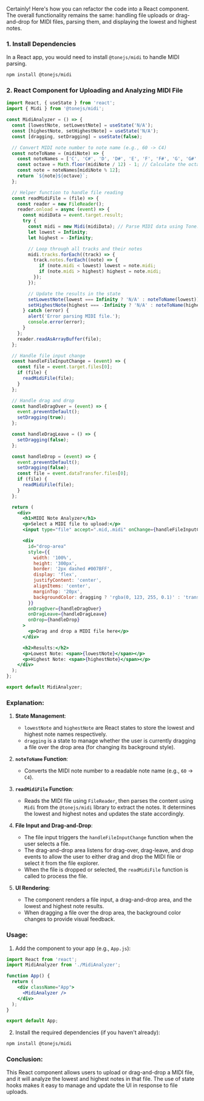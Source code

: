 Certainly! Here's how you can refactor the code into a React component. The overall functionality remains the same: handling file uploads or drag-and-drop for MIDI files, parsing them, and displaying the lowest and highest notes.

### 1. Install Dependencies
In a React app, you would need to install `@tonejs/midi` to handle MIDI parsing.

```bash
npm install @tonejs/midi
```

### 2. React Component for Uploading and Analyzing MIDI File

```jsx
import React, { useState } from 'react';
import { Midi } from '@tonejs/midi';

const MidiAnalyzer = () => {
  const [lowestNote, setLowestNote] = useState('N/A');
  const [highestNote, setHighestNote] = useState('N/A');
  const [dragging, setDragging] = useState(false);

  // Convert MIDI note number to note name (e.g., 60 -> C4)
  const noteToName = (midiNote) => {
    const noteNames = ['C', 'C#', 'D', 'D#', 'E', 'F', 'F#', 'G', 'G#', 'A', 'A#', 'B'];
    const octave = Math.floor(midiNote / 12) - 1; // Calculate the octave
    const note = noteNames[midiNote % 12];
    return `${note}${octave}`;
  };

  // Helper function to handle file reading
  const readMidiFile = (file) => {
    const reader = new FileReader();
    reader.onload = async (event) => {
      const midiData = event.target.result;
      try {
        const midi = new Midi(midiData); // Parse MIDI data using Tone.js MIDI
        let lowest = Infinity;
        let highest = -Infinity;

        // Loop through all tracks and their notes
        midi.tracks.forEach((track) => {
          track.notes.forEach((note) => {
            if (note.midi < lowest) lowest = note.midi;
            if (note.midi > highest) highest = note.midi;
          });
        });

        // Update the results in the state
        setLowestNote(lowest === Infinity ? 'N/A' : noteToName(lowest));
        setHighestNote(highest === -Infinity ? 'N/A' : noteToName(highest));
      } catch (error) {
        alert('Error parsing MIDI file.');
        console.error(error);
      }
    };
    reader.readAsArrayBuffer(file);
  };

  // Handle file input change
  const handleFileInputChange = (event) => {
    const file = event.target.files[0];
    if (file) {
      readMidiFile(file);
    }
  };

  // Handle drag and drop
  const handleDragOver = (event) => {
    event.preventDefault();
    setDragging(true);
  };

  const handleDragLeave = () => {
    setDragging(false);
  };

  const handleDrop = (event) => {
    event.preventDefault();
    setDragging(false);
    const file = event.dataTransfer.files[0];
    if (file) {
      readMidiFile(file);
    }
  };

  return (
    <div>
      <h1>MIDI Note Analyzer</h1>
      <p>Select a MIDI file to upload:</p>
      <input type="file" accept=".mid,.midi" onChange={handleFileInputChange} />

      <div
        id="drop-area"
        style={{
          width: '100%',
          height: '300px',
          border: '2px dashed #007BFF',
          display: 'flex',
          justifyContent: 'center',
          alignItems: 'center',
          marginTop: '20px',
          backgroundColor: dragging ? 'rgba(0, 123, 255, 0.1)' : 'transparent',
        }}
        onDragOver={handleDragOver}
        onDragLeave={handleDragLeave}
        onDrop={handleDrop}
      >
        <p>Drag and drop a MIDI file here</p>
      </div>

      <h2>Results:</h2>
      <p>Lowest Note: <span>{lowestNote}</span></p>
      <p>Highest Note: <span>{highestNote}</span></p>
    </div>
  );
};

export default MidiAnalyzer;
```

### Explanation:

1. **State Management**:
   - `lowestNote` and `highestNote` are React states to store the lowest and highest note names respectively.
   - `dragging` is a state to manage whether the user is currently dragging a file over the drop area (for changing its background style).

2. **`noteToName` Function**:
   - Converts the MIDI note number to a readable note name (e.g., `60` → `C4`).

3. **`readMidiFile` Function**:
   - Reads the MIDI file using `FileReader`, then parses the content using `Midi` from the `@tonejs/midi` library to extract the notes. It determines the lowest and highest notes and updates the state accordingly.

4. **File Input and Drag-and-Drop**:
   - The file input triggers the `handleFileInputChange` function when the user selects a file.
   - The drag-and-drop area listens for drag-over, drag-leave, and drop events to allow the user to either drag and drop the MIDI file or select it from the file explorer.
   - When the file is dropped or selected, the `readMidiFile` function is called to process the file.

5. **UI Rendering**:
   - The component renders a file input, a drag-and-drop area, and the lowest and highest note results.
   - When dragging a file over the drop area, the background color changes to provide visual feedback.

### Usage:

1. Add the component to your app (e.g., `App.js`):

```jsx
import React from 'react';
import MidiAnalyzer from './MidiAnalyzer';

function App() {
  return (
    <div className="App">
      <MidiAnalyzer />
    </div>
  );
}

export default App;
```

2. Install the required dependencies (if you haven't already):

```bash
npm install @tonejs/midi
```

### Conclusion:
This React component allows users to upload or drag-and-drop a MIDI file, and it will analyze the lowest and highest notes in that file. The use of state hooks makes it easy to manage and update the UI in response to file uploads.